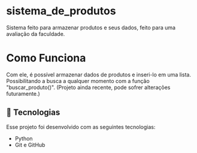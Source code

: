 # sistema_de_produtos
Sistema feito para armazenar produtos e seus dados, feito para uma avaliação da faculdade.

# Como Funciona
Com ele, é possível armazenar dados de produtos e inseri-lo em uma lista. Possibilitando a busca a qualquer momento com a função "buscar_produto()". (Projeto ainda recente, pode sofrer alterações futuramente.)

## 🚀 Tecnologias

Esse projeto foi desenvolvido com as seguintes tecnologias:

- Python
- Git e GitHub
